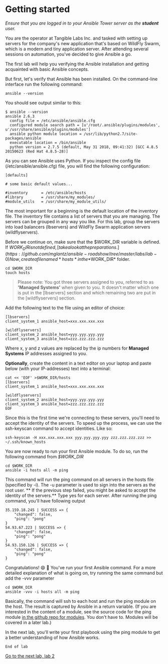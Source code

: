 # Getting started

_Ensure that you are logged in to your Ansible Tower server as the **student** user._

You are the operator at Tangible Labs Inc. and tasked with setting up servers for the company's new application that's based on WildFly Swarm, which is a modern and tiny application server. After attending several sessions on automation, you've decided to give Ansible a go.

The first lab will help you verifying the Ansible installation and getting acquainted with basic Ansible concepts.

But first, let's verify that Ansible has been installed. On the command-line interface run the following command:

```
ansible --version
```

You should see output similar to this:

```
$ ansible --version
ansible 2.6.3
  config file = /etc/ansible/ansible.cfg
  configured module search path = [u'/root/.ansible/plugins/modules', u'/usr/share/ansible/plugins/modules']
  ansible python module location = /usr/lib/python2.7/site-packages/ansible
  executable location = /bin/ansible
  python version = 2.7.5 (default, May 31 2018, 09:41:32) [GCC 4.8.5 20150623 (Red Hat 4.8.5-28)]
```

As you can see Ansible uses Python. If you inspect the config file (/etc/ansible/ansible.cfg) file, you will find the following configuration:

```
[defaults]

# some basic default values...

#inventory      = /etc/ansible/hosts
#library        = /usr/share/my_modules/
#module_utils   = /usr/share/my_module_utils/
```

The most important for a beginning is the default location of the inventory file. The inventory file contains a list of servers that you are managing. The servers can be grouped in any way you like. For this lab, group the servers into load balancers (lbservers) and WildFly Swarm application servers (wildflyservers).

Before we continue on, make sure that the $WORK_DIR variable is defined. If $WORK_DIR is not defined, [take a look at the preparations.](https://github.com/mglantz/ansible-roadshow/tree/master/labs/lab-0)
Now, create a file named *hosts* in the *$WORK_DIR* folder.

```
cd $WORK_DIR
touch hosts
```
>Please note: You got three servers assigned to you, referred to as **'Managed Systems'** when given to you. It doesn't matter which one is put in the [lbservers] section and which remaining two are put in the [wildflyservers] section.

Add the following text to the file using an editor of choice:
```
[lbservers]
client_system_1 ansible_host=xxx.xxx.xxx.xxx

[wildflyservers]
client_system_2 ansible_host=yyy.yyy.yyy.yyy
client_system_3 ansible_host=zzz.zzz.zzz.zzz
```
Where x, y and z values are replaced by the ip numbers for **Managed Systems** IP addresses assigned to you.

**Optionally**, create the content in a text editor on your laptop and paste below (with your IP-addresses) text into a terminal:
```
cat << 'EOF' >$WORK_DIR/hosts
[lbservers]
client_system_1 ansible_host=xxx.xxx.xxx.xxx

[wildflyservers]
client_system_2 ansible_host=yyy.yyy.yyy.yyy
client_system_3 ansible_host=zzz.zzz.zzz.zzz
EOF
```

Since this is the first time we're connecting to these servers, you'll need to accept the identity of the servers.
To speed up the process, we can use the ssh-keyscan command to accept identities. Like so:

```
ssh-keyscan -H xxx.xxx.xxx.xxx yyy.yyy.yyy.yyy zzz.zzz.zzz.zzz >> ~/.ssh/known_hosts
```

You are now ready to run your first Ansible module. To do so, run the following command from *$WORK_DIR*

```
cd $WORK_DIR
ansible -i hosts all -m ping
```

This command will run the ping command on all servers in the hosts file (specified by -i). The -u parameter is used to sign into the servers as the root user. ** If the previous step failed, you might be asked to accept the identity of the servers.** Type yes for each server. After running the ping command, you'll have following output

```
35.159.18.245 | SUCCESS => {
    "changed": false,
    "ping": "pong"
}
54.93.67.223 | SUCCESS => {
    "changed": false,
    "ping": "pong"
}
54.93.150.126 | SUCCESS => {
    "changed": false,
    "ping": "pong"
}
```

Congratulations! :smile: :tada: You've run your first Ansible command.
For a more detailed explanation of what is going on, try running the same command but add the *-vvv* parameter

```
cd $WORK_DIR
ansible -vvv -i hosts all -m ping
```

Basically, the command will ssh to each host and run the ping module on the host. The result is captured by Ansible in a return variable. (If you are interested in the content of a module, see the source code for the ping module [in the github repo for modules](https://github.com/ansible/ansible-modules-core/blob/devel/system/ping.py). You don't have to. Modules will be covered in a later lab.)

In the next lab, you'll write your first playbook using the ping module to get a better understanding of how Ansible works.

```
End of lab
```
[Go to the next lab, lab 2](../lab-2/README.md)
